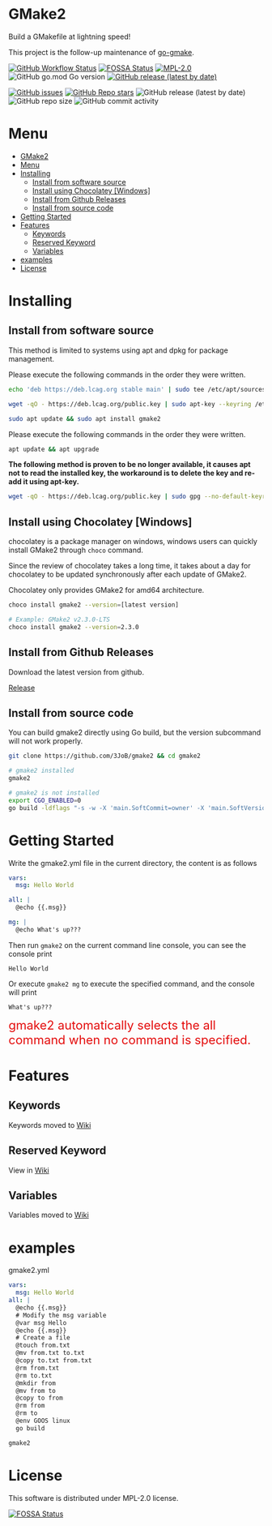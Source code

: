 # GMake2
Build a GMakefile at lightning speed!

This project is the follow-up maintenance of [go-gmake](https://github.com/fdxxw/gmake).


[![GitHub Workflow Status](https://img.shields.io/github/actions/workflow/status/3JoB/gmake2/codeql.yml?label=CodeQL%20Scanner&style=flat-square)](https://github.com/3JoB/gmake2/actions)
[![FOSSA Status](https://app.fossa.com/api/projects/git%2Bgithub.com%2F3JoB%2Fgmake2.svg?type=smail)](https://app.fossa.com/projects/git%2Bgithub.com%2F3JoB%2Fgmake2?ref=badge_smail)
[![MPL-2.0](https://img.shields.io/github/license/3JoB/gmake2?style=flat-square)](https://github.com/3JoB/gmake2/blob/master/LICENSE)
![GitHub go.mod Go version](https://img.shields.io/github/go-mod/go-version/3JoB/gmake2?label=Go%20Version&style=flat-square)
[![GitHub release (latest by date)](https://img.shields.io/github/v/release/3JoB/gmake2?label=Release%20Version&style=flat-square)](https://github.com/3JoB/gmake2/release)

[![GitHub issues](https://img.shields.io/github/issues/3JoB/gmake2?label=GMake2%20Issues&style=flat-square)](https://github.com/3JoB/gmake2/issues)
[![GitHub Repo stars](https://img.shields.io/github/stars/3JoB/gmake2?label=Stars&style=flat-square)](https://github.com/3JoB/gmake2/stargazers)
![GitHub release (latest by date)](https://img.shields.io/github/downloads/3JoB/gmake2/latest/total?label=Downloads%40Latest&style=flat-square)
![GitHub repo size](https://img.shields.io/github/repo-size/3JoB/gmake2?style=flat-square)
![GitHub commit activity](https://img.shields.io/github/commit-activity/m/3JoB/gmake2?style=flat-square)


# Menu

- [GMake2](#gmake2)
- [Menu](#menu)
- [Installing](#installing)
  - [Install from software source](#install-from-software-source)
  - [Install using Chocolatey \[Windows\]](#install-using-chocolatey-windows)
  - [Install from Github Releases](#install-from-github-releases)
  - [Install from source code](#install-from-source-code)
- [Getting Started](#getting-started)
- [Features](#features)
  - [Keywords](#keywords)
  - [Reserved Keyword](#reserved-keyword)
  - [Variables](#variables)
- [examples](#examples)
- [License](#license)

# Installing

## Install from software source
This method is limited to systems using apt and dpkg for package management.


Please execute the following commands in the order they were written.
```sh
echo 'deb https://deb.lcag.org stable main' | sudo tee /etc/apt/sources.list.d/malonan.list

wget -qO - https://deb.lcag.org/public.key | sudo apt-key --keyring /etc/apt/trusted.gpg.d/malonan.gpg add -

sudo apt update && sudo apt install gmake2
```

Please execute the following commands in the order they were written.
```sh
apt update && apt upgrade
```


<strong>The following method is proven to be no longer available, it causes apt not to read the installed key, the workaround is to delete the key and re-add it using apt-key.</strong>

```sh
wget -qO - https://deb.lcag.org/public.key | sudo gpg --no-default-keyring --keyring gnupg-ring:/etc/apt/trusted.gpg.d/malonan.gpg --import
```

## Install using Chocolatey [Windows]

chocolatey is a package manager on windows, windows users can quickly install GMake2 through `choco` command.

Since the review of chocolatey takes a long time, it takes about a day for chocolatey to be updated synchronously after each update of GMake2.

Chocolatey only provides GMake2 for amd64 architecture.

```sh
choco install gmake2 --version=[latest version]

# Example: GMake2 v2.3.0-LTS
choco install gmake2 --version=2.3.0

```

## Install from Github Releases
Download the latest version from github.


[Release](https://github.com/3JoB/gmake2/releases)

## Install from source code
You can build gmake2 directly using Go build, but the version subcommand will not work properly.

```sh
git clone https://github.com/3JoB/gmake2 && cd gmake2

# gmake2 installed
gmake2

# gmake2 is not installed
export CGO_ENABLED=0
go build -ldflags "-s -w -X 'main.SoftCommit=owner' -X 'main.SoftVersion=owner'"
```



# Getting Started

Write the gmake2.yml file in the current directory, the content is as follows

```yml
vars:
  msg: Hello World

all: |
  @echo {{.msg}}

mg: |
  @echo What's up???
```

Then run `gmake2` on the current command line console, you can see the console print

```
Hello World
```

Or execute `gmake2 mg` to execute the specified command, and the console will print
```
What's up???
```
<font color=#e40d0d size=5>gmake2 automatically selects the all command when no command is specified.</font>
<br>

# Features

## Keywords

Keywords moved to [Wiki](wiki/Keyword.md)

## Reserved Keyword
View in [Wiki](wiki/Reserved_Keyword.md)


## Variables
Variables moved to [Wiki](wiki/variables.md)


# examples

gmake2.yml

```yml
vars:
  msg: Hello World
all: |
  @echo {{.msg}}
  # Modify the msg variable
  @var msg Hello
  @echo {{.msg}}
  # Create a file
  @touch from.txt
  @mv from.txt to.txt
  @copy to.txt from.txt
  @rm from.txt
  @rm to.txt
  @mkdir from
  @mv from to
  @copy to from
  @rm from
  @rm to
  @env GOOS linux
  go build
```

```sh
gmake2
```

# License
This software is distributed under MPL-2.0 license.

[![FOSSA Status](https://app.fossa.com/api/projects/git%2Bgithub.com%2F3JoB%2Fgmake2.svg?type=large)](https://app.fossa.com/projects/git%2Bgithub.com%2F3JoB%2Fgmake2?ref=badge_large)
